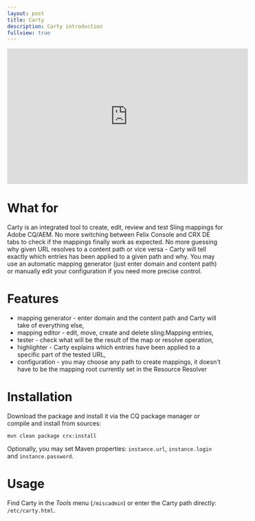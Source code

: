 ```yaml
---
layout: post
title: Carty
description: Carty introduction
fullview: true
---
```


<iframe width="560" height="315" src="https://www.youtube.com/embed/I4M1jDwcJA4?autoplay=1&rel=0" frameborder="0" allowfullscreen></iframe>

# What for

Carty is an integrated tool to create, edit, review and test Sling mappings for Adobe CQ/AEM. No more switching between Felix Console and CRX DE tabs to check if the mappings finally work as expected. No more guessing why given URL resolves to a content path or vice versa - Carty will tell exactly which entries has been applied to a given path and why. You may use an automatic mapping generator (just enter domain and content path) or manually edit your configuration if you need more precise control.

# Features

* mapping generator - enter domain and the content path and Carty will take of everything else,
* mapping editor - edit, move, create and delete sling:Mapping entries,
* tester - check what will be the result of the map or resolve operation,
* highlighter - Carty explains which entries have been applied to a specific part of the tested URL,
* configuration - you may choose any path to create mappings, it doesn't have to be the mapping root currently set in the Resource Resolver

# Installation

Download the package and install it via the CQ package manager or compile and install from sources:

    mvn clean package crx:install

Optionally, you may set Maven properties: `instance.url`, `instance.login` and `instance.password`.

# Usage

Find Carty in the *Tools* menu (`/miscadmin`) or enter the Carty path directly: `/etc/carty.html`.
